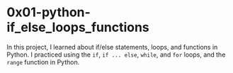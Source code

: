 # 0x01-python-if_else_loops_functions

In this project, I learned about if/else statements, loops, and functions in Python. I practiced using the `if`, `if ... else`, `while`, and `for` loops, and the `range` function in Python.